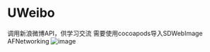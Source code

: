 # UWeibo
调用新浪微博API，供学习交流
需要使用cocoapods导入SDWebImage AFNetworking
![image](https://github.com/feixinyihao/UWeibo/UWeibo/GitImage/weibo.png)
